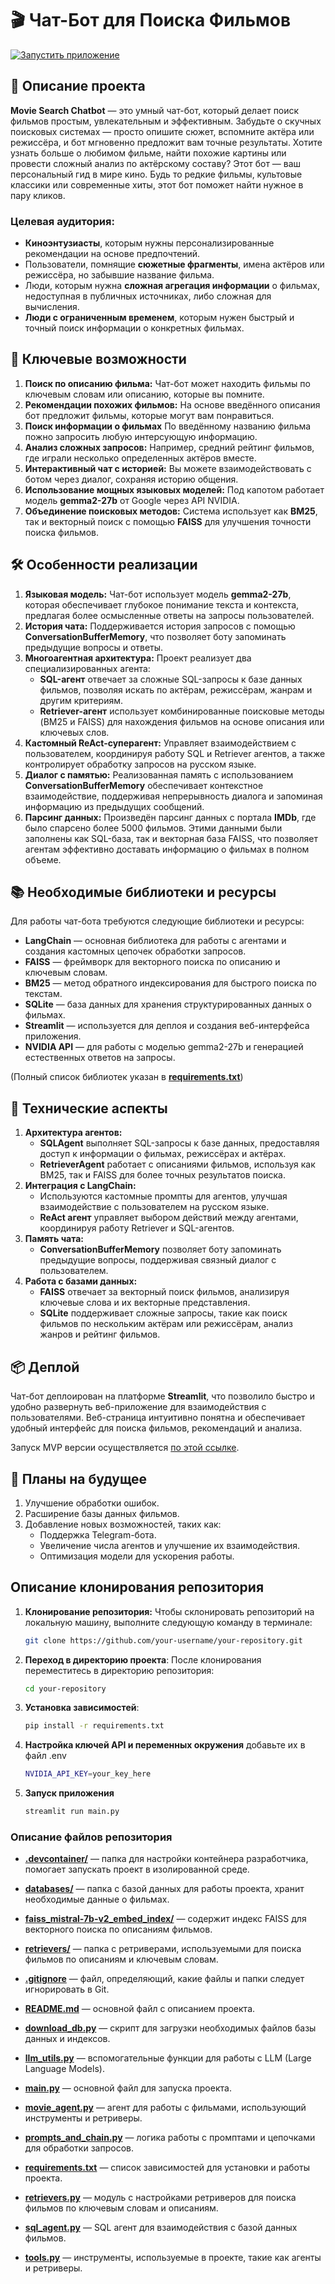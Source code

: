 # 🎬 Чат-Бот для Поиска Фильмов

[![Запустить приложение](https://img.shields.io/badge/Streamlit-Запустить%20приложение-red?style=for-the-badge&logo=streamlit)](https://movie-search-chatbot-by-sanchezzz.streamlit.app/)

## 📜 Описание проекта

**Movie Search Chatbot** — это умный чат-бот, который делает поиск фильмов простым, увлекательным и эффективным. Забудьте о скучных поисковых системах — просто опишите сюжет, вспомните актёра или режиссёра, и бот мгновенно предложит вам точные результаты. Хотите узнать больше о любимом фильме, найти похожие картины или провести сложный анализ по актёрскому составу? Этот бот — ваш персональный гид в мире кино. Будь то редкие фильмы, культовые классики или современные хиты, этот бот поможет найти нужное в пару кликов.


### Целевая аудитория:
- **Киноэнтузиасты**, которым нужны персонализированные рекомендации на основе предпочтений.
- Пользователи, помнящие **сюжетные фрагменты**, имена актёров или режиссёра, но забывшие название фильма.
- Люди, которым нужна **сложная агрегация информации** о фильмах, недоступная в публичных источниках, либо сложная для вычисления.
- **Люди с ограниченным временем**, которым нужен быстрый и точный поиск информации о конкретных фильмах.
  
## 🚀 Ключевые возможности

1. **Поиск по описанию фильма:** Чат-бот может находить фильмы по ключевым словам или описанию, которые вы помните.
2. **Рекомендации похожих фильмов:** На основе введённого описания бот предложит фильмы, которые могут вам понравиться.
3. **Поиск информации о фильмах** По введённому названию фильма пожно запросить любую интерсующую информацию.
4. **Анализ сложных запросов:** Например, средний рейтинг фильмов, где играли несколько определенных актёров вместе.
5. **Интерактивный чат с историей:** Вы можете взаимодействовать с ботом через диалог, сохраняя историю общения.
6. **Использование мощных языковых моделей:** Под капотом работает модель **gemma2-27b** от Google через API NVIDIA.
7. **Объединение поисковых методов:** Система использует как **BM25**, так и векторный поиск с помощью **FAISS** для улучшения точности поиска фильмов.

## 🛠 Особенности реализации

1. **Языковая модель:** Чат-бот использует модель **gemma2-27b**, которая обеспечивает глубокое понимание текста и контекста, предлагая более осмысленные ответы на запросы пользователей.
2. **История чата:** Поддерживается история запросов с помощью **ConversationBufferMemory**, что позволяет боту запоминать предыдущие вопросы и ответы.
3. **Многоагентная архитектура:** Проект реализует два специализированных агента:
   - **SQL-агент** отвечает за сложные SQL-запросы к базе данных фильмов, позволяя искать по актёрам, режиссёрам, жанрам и другим критериям.
   - **Retriever-агент** использует комбинированные поисковые методы (BM25 и FAISS) для нахождения фильмов на основе описания или ключевых слов.
4. **Кастомный ReAct-суперагент:** Управляет взаимодействием с пользователем, координируя работу SQL и Retriever агентов, а также контролирует обработку запросов на русском языке.
5. **Диалог с памятью:** Реализованная память с использованием **ConversationBufferMemory** обеспечивает контекстное взаимодействие, поддерживая непрерывность диалога и запоминая информацию из предыдущих сообщений.
6. **Парсинг данных:** Произведён парсинг данных с портала **IMDb**, где было спарсено более 5000 фильмов. Этими данными были заполнены как SQL-база, так и векторная база FAISS, что позволяет агентам эффективно доставать информацию о фильмах в полном объеме.

## 📚 Необходимые библиотеки и ресурсы

Для работы чат-бота требуются следующие библиотеки и ресурсы:

- **LangChain** — основная библиотека для работы с агентами и создания кастомных цепочек обработки запросов.
- **FAISS** — фреймворк для векторного поиска по описанию и ключевым словам.
- **BM25** — метод обратного индексирования для быстрого поиска по текстам.
- **SQLite** — база данных для хранения структурированных данных о фильмах.
- **Streamlit** — используется для деплоя и создания веб-интерфейса приложения.
- **NVIDIA API** — для работы с моделью gemma2-27b и генерацией естественных ответов на запросы.

(Полный список библиотек указан в [**requirements.txt**](https://github.com/totiela/Movie-Search-Chatbot/blob/main/requirements.txt))

## 🔧 Технические аспекты

1. **Архитектура агентов:**
   - **SQLAgent** выполняет SQL-запросы к базе данных, предоставляя доступ к информации о фильмах, режиссёрах и актёрах.
   - **RetrieverAgent** работает с описаниями фильмов, используя как BM25, так и FAISS для более точных результатов поиска.
2. **Интеграция с LangChain:** 
   - Используются кастомные промпты для агентов, улучшая взаимодействие с пользователем на русском языке.
   - **ReAct агент** управляет выбором действий между агентами, координируя работу Retriever и SQL-агентов.
3. **Память чата:** 
   - **ConversationBufferMemory** позволяет боту запоминать предыдущие вопросы, поддерживая связный диалог с пользователем.
4. **Работа с базами данных:**
   - **FAISS** отвечает за векторный поиск фильмов, анализируя ключевые слова и их векторные представления.
   - **SQLite** поддерживает сложные запросы, такие как поиск фильмов по нескольким актёрам или режиссёрам, анализ жанров и рейтинг фильмов.

## 📦 Деплой

Чат-бот деплоирован на платформе **Streamlit**, что позволило быстро и удобно развернуть веб-приложение для взаимодействия с пользователями. Веб-страница интуитивно понятна и обеспечивает удобный интерфейс для поиска фильмов, рекомендаций и анализа.

Запуск MVP версии осуществляется [по этой ссылке](https://movie-search-chatbot-by-sanchezzz.streamlit.app/).

## 🔮 Планы на будущее

1. Улучшение обработки ошибок.
2. Расширение базы данных фильмов.
3. Добавление новых возможностей, таких как:
   - Поддержка Telegram-бота.
   - Увеличение числа агентов и улучшение их взаимодействия.
   - Оптимизация модели для ускорения работы.

## Описание клонирования репозитория

1. **Клонирование репозитория:**
   Чтобы склонировать репозиторий на локальную машину, выполните следующую команду в терминале:
   ```bash
   git clone https://github.com/your-username/your-repository.git
   ```
2. **Переход в директорию проекта**: После клонирования переместитесь в директорию репозитория:
   ```bash
   cd your-repository
   ```
3. **Установка зависимостей**:
   ```bash
   pip install -r requirements.txt
   ```
4. **Настройка ключей API и переменных окружения** добавьте их в файл .env
   ```bash
   NVIDIA_API_KEY=your_key_here
   ```
5. **Запуск приложения**
    ```bash
   streamlit run main.py
   ```

  ### Описание файлов репозитория

- [**.devcontainer/**](https://github.com/totiela/Movie-Search-Chatbot/tree/main/.devcontainer) — папка для настройки контейнера разработчика, помогает запускать проект в изолированной среде.

- [**databases/**](https://github.com/totiela/Movie-Search-Chatbot/tree/main/databases) — папка с базой данных для работы проекта, хранит необходимые данные о фильмах.

- [**faiss_mistral-7b-v2_embed_index/**](https://github.com/totiela/Movie-Search-Chatbot/tree/main/faiss_mistral-7b-v2_embed_index) — содержит индекс FAISS для векторного поиска по описаниям фильмов.

- [**retrievers/**](https://github.com/totiela/Movie-Search-Chatbot/tree/main/retrievers) — папка с ретриверами, используемыми для поиска фильмов по описаниям и ключевым словам.

- [**.gitignore**](https://github.com/totiela/Movie-Search-Chatbot/blob/main/.gitignore) — файл, определяющий, какие файлы и папки следует игнорировать в Git.

- [**README.md**](https://github.com/totiela/Movie-Search-Chatbot/blob/main/README.md) — основной файл с описанием проекта.

- [**download_db.py**](https://github.com/totiela/Movie-Search-Chatbot/blob/main/download_db.py) — скрипт для загрузки необходимых файлов базы данных и индексов.

- [**llm_utils.py**](https://github.com/totiela/Movie-Search-Chatbot/blob/main/llm_utils.py) — вспомогательные функции для работы с LLM (Large Language Models).

- [**main.py**](https://github.com/totiela/Movie-Search-Chatbot/blob/main/main.py) — основной файл для запуска проекта.

- [**movie_agent.py**](https://github.com/totiela/Movie-Search-Chatbot/blob/main/movie_agent.py) — агент для работы с фильмами, использующий инструменты и ретриверы.

- [**prompts_and_chain.py**](https://github.com/totiela/Movie-Search-Chatbot/blob/main/prompts_and_chain.py) — логика работы с промптами и цепочками для обработки запросов.

- [**requirements.txt**](https://github.com/totiela/Movie-Search-Chatbot/blob/main/requirements.txt) — список зависимостей для установки и работы проекта.

- [**retrievers.py**](https://github.com/totiela/Movie-Search-Chatbot/blob/main/retrievers.py) — модуль с настройками ретриверов для поиска фильмов по ключевым словам и описаниям.

- [**sql_agent.py**](https://github.com/totiela/Movie-Search-Chatbot/blob/main/sql_agent.py) — SQL агент для взаимодействия с базой данных фильмов.

- [**tools.py**](https://github.com/totiela/Movie-Search-Chatbot/blob/main/tools.py) — инструменты, используемые в проекте, такие как агенты и ретриверы.
